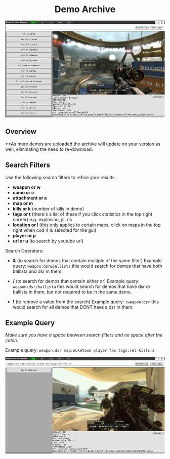 <h1 align="center">
  Demo Archive
</h1>

<div align="center">
  <a href="preview2.png">
    <img src="preview2.png" alt="preview" width="auto" height="auto">
  </a>
</div>

## Overview

**As more demos are uploaded the archive will update on your version as well, eliminating the need to re-download.

## Search Filters

Use the following search filters to refine your results:

- **weapon or w**
- **camo or c**
- **attachment or a**
- **map or m**
- **kills or k** (number of kills in demo)
- **tags or t** (there's a list of these if you click statistics in the top right corner) e.g. explosion, js, ns
- **location or l** (this only applies to certain maps, click on maps in the top right when cod 4 is selected for the gui)
- **player or p**
- **url or u** (to search by youtube url)

Search Operators:

- **&** (to search for demos that contain multiple of the same filter)
Example query: `weapon:dsr&ballista` this would search for demos that have both ballista and dsr in them.

- **/** (to search for demos that contain either or)
Example query: `weapon:dsr/ballista` this would search for demos that have dsr or ballista in them, but not required to be in the same demo.

- **!** (to remove a value from the search)
Example query: `!weapon:dsr` this would search for all demos that DONT have a dsr in them.


## Example Query

_Make sure you have a space between search filters and no space after the colon._

Example query: `weapon:dsr map:nuketown player:fax tags:rel kills:3`

<div align="center">
  <a href="preview1.png">
    <img src="preview1.png" alt="preview" width="auto" height="auto">
  </a>
</div>
